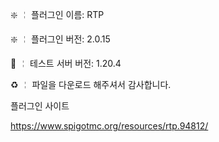 ❇️ ╎ 플러그인 이름: RTP

❇️ ╎ 플러그인 버전: 2.0.15 

📶 ╎ 테스트 서버 버전:  1.20.4

♻️ ╎ 파일을 다운로드 해주셔서 감사합니다.

플러그인 사이트

https://www.spigotmc.org/resources/rtp.94812/


